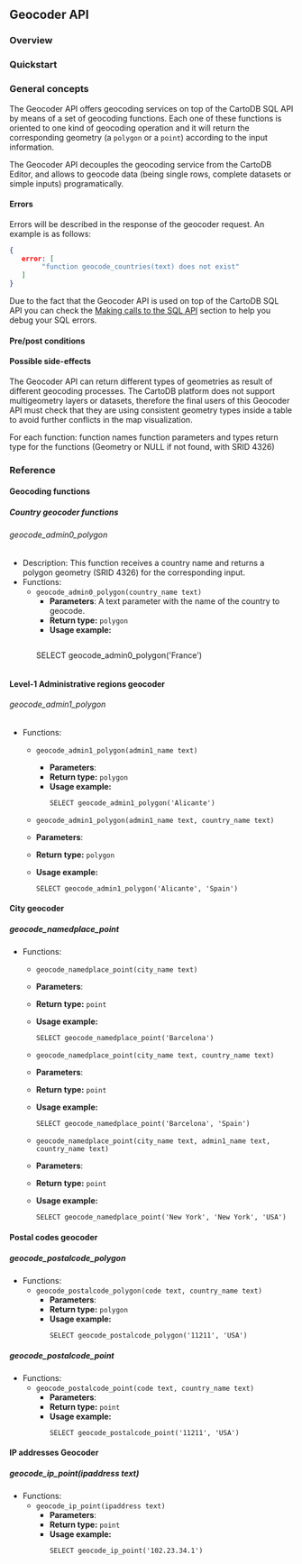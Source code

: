 ## Geocoder API

### Overview
### Quickstart
### General concepts
The Geocoder API offers geocoding services on top of the CartoDB SQL API by means of a set of geocoding functions. Each one of these functions is oriented to one kind of geocoding operation and it will return the corresponding geometry (a `polygon` or a `point`) according to the input information.

The Geocoder API decouples the geocoding service from the CartoDB Editor, and allows to geocode data (being single rows, complete datasets or simple inputs) programatically. 

#### Errors
Errors will be described in the response of the geocoder request. An example is as follows:

  ```json
  {
     error: [
          "function geocode_countries(text) does not exist"
     ]
  }
  ```

Due to the fact that the Geocoder API is used on top of the CartoDB SQL API you can check the [Making calls to the SQL API](http://docs.cartodb.com/cartodb-platform/sql-api/making-calls/) section to help you debug your SQL errors.

#### Pre/post conditions

#### Possible side-effects
The Geocoder API can return different types of geometries as result of different geocoding processes. The CartoDB platform does not support multigeometry layers or datasets, therefore the final users of this Geocoder API must check that they are using consistent geometry types inside a table to avoid further conflicts in the map visualization.

For each function:
function names
function parameters and types 
return type for the functions  (Geometry or NULL if not found, with SRID 4326)

### Reference
#### Geocoding functions
##### Country geocoder functions
###### geocode_admin0_polygon
* Description:
 This function receives a country name and returns a polygon geometry (SRID 4326) for the corresponding input.
* Functions:
  * `geocode_admin0_polygon(country_name text)`
     * **Parameters**: A text parameter with the name of the country to geocode.
     * **Return type:** `polygon`
     * **Usage example:**
       `````
      SELECT geocode_admin0_polygon('France')
      `````

#### Level-1 Administrative regions geocoder
###### geocode_admin1_polygon
* Functions: 
  * `geocode_admin1_polygon(admin1_name text)`
    * **Parameters**: 
    * **Return type:** `polygon`
    * **Usage example:**
      `````
      SELECT geocode_admin1_polygon('Alicante')
      `````

  *  `geocode_admin1_polygon(admin1_name text, country_name text)`
    * **Parameters**: 
    * **Return type:** `polygon`
    * **Usage example:**
      `````
      SELECT geocode_admin1_polygon('Alicante', 'Spain')
      `````

#### City geocoder
##### geocode_namedplace_point
* Functions:
  *  `geocode_namedplace_point(city_name text)`
    * **Parameters**: 
    * **Return type:** `point`
    * **Usage example:**
      `````
      SELECT geocode_namedplace_point('Barcelona')
      `````

  *  `geocode_namedplace_point(city_name text, country_name text)`
    * **Parameters**: 
    * **Return type:** `point`
    * **Usage example:**
      `````
      SELECT geocode_namedplace_point('Barcelona', 'Spain')
      `````

  *  `geocode_namedplace_point(city_name text, admin1_name text, country_name text)`
    * **Parameters**: 
    * **Return type:** `point`
    * **Usage example:**
      `````
      SELECT geocode_namedplace_point('New York', 'New York', 'USA')
      `````

#### Postal codes geocoder
##### geocode_postalcode_polygon
* Functions:
  * `geocode_postalcode_polygon(code text, country_name text)`
    * **Parameters**: 
    * **Return type:** `polygon`
    * **Usage example:**
        `````
      SELECT geocode_postalcode_polygon('11211', 'USA')
      `````

##### geocode_postalcode_point
* Functions:
  * `geocode_postalcode_point(code text, country_name text)`
    * **Parameters**: 
    * **Return type:** `point`
    * **Usage example:**
        `````
      SELECT geocode_postalcode_point('11211', 'USA')
      `````

#### IP addresses Geocoder
##### geocode_ip_point(ipaddress text)
* Functions:
  * `geocode_ip_point(ipaddress text)`
    * **Parameters**: 
    * **Return type:** `point`
    * **Usage example:**
        `````
      SELECT geocode_ip_point('102.23.34.1')
      `````








